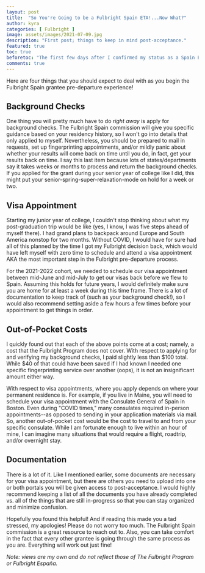 ```yaml
---
layout: post
title:  "So You're Going to be a Fulbright Spain ETA!...Now What?"
author: kyra
categories: [ Fulbright ]
image: assets/images/2021-07-09.jpg
description: "First post; things to keep in mind post-acceptance."
featured: true
toc: true
beforetoc: "The first few days after I confirmed my status as a Spain ETA finalist, I barely received any information. And then, I was hit with information OVERLOAD. Perhaps I was not expecting to be awarded the grant so I did not really put much thought into what the follow-up steps might be, but either way, it would have been nice to have a short guide that directed my priorities."
comments: true
---
```


Here are four things that you should expect to deal with as you begin the Fulbright Spain grantee pre-departure experience!

## Background Checks

One thing you will pretty much have to do _right away_ is apply for background checks. The Fulbright Spain commission will give you specific guidance based on your residency history, so I won't go into details that only applied to myself. Nevertheless, you should be prepared to mail in requests, set up fingerprinting appointments, and/or mildly panic about whether your results will come back on time until you do, in fact, get your results back on time. I say this last item because lots of states/departments say it takes weeks or months to process and return the background checks. If you applied for the grant during your senior year of college like I did, this might put your senior-spring-super-relaxation-mode on hold for a week or two.

## Visa Appointment

Starting my junior year of college, I couldn't stop thinking about what my post-graduation trip would be like (yes, I know, I was five steps ahead of myself there). I had grand plans to backpack around Europe and South America nonstop for two months. Without COVID, I would have for sure had all of this planned by the time I got my Fulbright decision back, which would have left myself with zero time to schedule and attend a visa appointment AKA the most important step in the Fulbright pre-departure process.

For the 2021-2022 cohort, we needed to schedule our visa appointment between mid-June and mid-July to get our visas back before we flew to Spain. Assuming this holds for future years, I would definitely make sure you are home for at least a week during this time frame. There is a lot of documentation to keep track of (such as your background check!), so I would also recommend setting aside a few hours a few times before your appointment to get things in order.

## Out-of-Pocket Costs

I quickly found out that each of the above points come at a cost; namely, a cost that the Fulbright Program does not cover. With respect to applying for and verifying my background checks, I paid slightly less than $100 total. While $40 of that could have been saved if I had known I needed one specific fingerprinting service over another (oops), it is not an insignificant amount either way.

With respect to visa appointments, where you apply depends on where your permanent residence is. For example, if you live in Maine, you will need to schedule your visa appointment with the Consulate General of Spain in Boston. Even during "COVID times," many consulates required in-person appointments--as opposed to sending in your application materials via mail. So, another out-of-pocket cost would be the cost to travel to and from your specific consulate. While I am fortunate enough to live within an hour of mine, I can imagine many situations that would require a flight, roadtrip, and/or overnight stay.

## Documentation

There is a lot of it. Like I mentioned earlier, some documents are necessary for your visa appointment, but there are others you need to upload into one or both portals you will be given access to post-acceptance. I would highly recommend keeping a list of all the documents you have already completed vs. all of the things that are still in-progress so that you can stay organized and minimize confusion.


Hopefully you found this helpful! And if reading this made you a tad stressed, my apologies! Please do not worry too much. The Fulbright Spain commission is a great resource to reach out to. Also, you can take comfort in the fact that every other grantee is going through the same process as you are. Everything will work out just fine!


_Note: views are my own and do not reflect those of The Fulbright Program or Fulbright España._